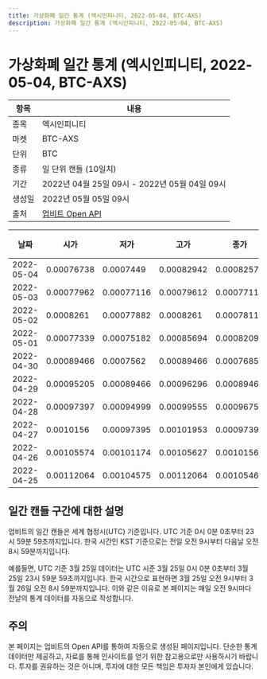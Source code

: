 ```yaml
---
title: 가상화폐 일간 통계 (엑시인피니티, 2022-05-04, BTC-AXS)
description: 가상화폐 일간 통계 (엑시인피니티, 2022-05-04, BTC-AXS)
---
```



가상화폐 일간 통계 (엑시인피니티, 2022-05-04, BTC-AXS)
===

|항목|내용|
|--|--|
|종목|엑시인피니티|
|마켓|BTC-AXS|
|단위|BTC|
|종류|일 단위 캔들 (10일치)|
|기간|2022년 04월 25일 09시 - 2022년 05월 04일 09시|
|생성일|2022년 05월 05일 09시|
|출처|[업비트 Open API](https://docs.upbit.com)|


|날짜|시가|저가|고가|종가|비고|
|--|--|--|--|--|--|
|2022-05-04|0.00076738|0.0007449|0.00082942|0.00082577|    |
|2022-05-03|0.00077962|0.00077116|0.00079612|0.00077116|    |
|2022-05-02|0.0008261|0.00077882|0.0008261|0.00078115|    |
|2022-05-01|0.00077339|0.00075182|0.00085694|0.00082099|    |
|2022-04-30|0.00089466|0.0007562|0.00089466|0.00076852|    |
|2022-04-29|0.00095205|0.00089466|0.00096296|0.00089466|    |
|2022-04-28|0.00097397|0.00094999|0.00099555|0.0009675|    |
|2022-04-27|0.0010156|0.00097395|0.00101953|0.00097395|    |
|2022-04-26|0.00105574|0.00101174|0.00105627|0.0010156|    |
|2022-04-25|0.00112064|0.00104575|0.00112064|0.00105462|    |


일간 캔들 구간에 대한 설명
---


업비트의 일간 캔들은 세계 협정시(UTC) 기준입니다. 
UTC 기준 0시 0분 0초부터 23시 59분 59초까지입니다. 
한국 시간인 KST 기준으로는 전일 오전 9시부터 다음날 오전 8시 59분까지입니다. 


예를들면, UTC 기준 3월 25일 데이터는 UTC 시준 3월 25일 0시 0분 0초부터 3월 25일 23시 59분 59초까지입니다. 
한국 시간으로 표현하면 3월 25일 오전 9시부터 3월 26일 오전 8시 59분까지입니다. 
이와 같은 이유로 본 페이지는 매일 오전 9시마다 전날의 통계 데이터를 자동으로 작성합니다. 


주의
---


본 페이지는 업비트의 Open API를 통하여 자동으로 생성된 페이지입니다. 
단순한 통계 데이터만 제공하고, 자료를 통해 인사이트를 얻기 위한 참고용으로만 사용하시기 바랍니다. 
투자를 권유하는 것은 아니며, 투자에 대한 모든 책임은 투자자 본인에게 있습니다. 
